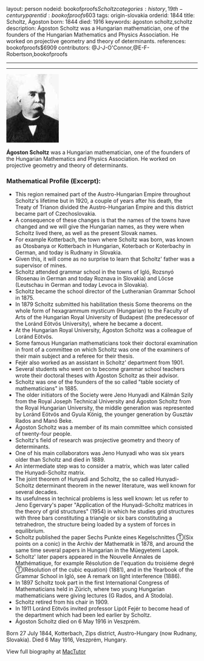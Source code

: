 layout: person
nodeid: bookofproofs$Scholtz
categories: history,19th-century
parentid: bookofproofs$603
tags: origin-slovakia
orderid: 1844
title: Scholtz, Ágoston
born: 1844
died: 1916
keywords: ágoston scholtz,scholtz
description: Ágoston Scholtz was a Hungarian mathematician, one of the founders of the Hungarian Mathematics and Physics Association. He worked on projective geometry and theory of determinants.
references: bookofproofs$6909
contributors: @J-J-O'Connor,@E-F-Robertson,bookofproofs

---



---

![Scholtz.jpg](https://github.com/bookofproofs/bookofproofs.github.io/blob/main/_sources/_assets/images/portraits/Scholtz.jpg?raw=true)

**Ágoston Scholtz** was a Hungarian mathematician, one of the founders of the Hungarian Mathematics and Physics Association. He worked on projective geometry and theory of determinants.

### Mathematical Profile (Excerpt):
* This region remained part of the Austro-Hungarian Empire throughout Scholtz's lifetime but in 1920, a couple of years after his death, the Treaty of Trianon divided the Austro-Hungarian Empire and this district became part of Czechoslovakia.
* A consequence of these changes is that the names of the towns have changed and we will give the Hungarian names, as they were when Scholtz lived there, as well as the present Slovak names.
* For example Kotterbach, the town where Scholtz was born, was known as Otosbanya or Kotterbach in Hungarian, Koterbach or Koterbachy in German, and today is Rudnany in Slovakia.
* Given this, it will come as no surprise to learn that Scholtz' father was a supervisor of mines.
* Scholtz attended grammar school in the towns of Igló, Rozsnyó (Rosenau in German and today Roznava in Slovakia) and Löcse (Leutschau in German and today Levoca in Slovakia).
* Scholtz became the school director of the Lutheranian Grammar School in 1875.
* In 1879 Scholtz submitted his habilitation thesis Some theorems on the whole form of hexagrammum mysticum (Hungarian) to the Faculty of Arts of the Hungarian Royal University of Budapest (the predecessor of the Loránd Eötvös University), where he became a docent.
* At the Hungarian Royal University, Ágoston Scholtz was a colleague of Loránd Eötvös.
* Some famous Hungarian mathematicians took their doctoral examination in front of a committee on which Scholtz was one of the examiners of their main subject and a referee for their thesis.
* Fejér also worked as an assistant in Scholtz' department from 1901.
* Several students who went on to become grammar school teachers wrote their doctoral theses with Ágoston Scholtz as their advisor.
* Scholtz was one of the founders of the so called "table society of mathematicians" in 1885.
* The older initiators of the Society were Jeno Hunyadi and Kálmán Szily from the Royal Joseph Technical University and Ágoston Scholtz from the Royal Hungarian University, the middle generation was represented by Loránd Eötvös and Gyula König, the younger generation by Gusztáv Rados and Manó Beke.
* Ágoston Scholtz was a member of its main committee which consisted of twenty-four people.
* Scholtz's field of research was projective geometry and theory of determinants.
* One of his main collaborators was Jeno Hunyadi who was six years older than Scholtz and died in 1889.
* An intermediate step was to consider a matrix, which was later called the Hunyadi-Scholtz matrix.
* The joint theorem of Hunyadi and Scholtz, the so called Hunyadi-Scholtz determinant theorem in the newer literature, was well known for several decades.
* Its usefulness in technical problems is less well known: let us refer to Jeno Egervary's paper "Application of the Hunyadi-Scholtz matrices in the theory of grid structures" (1954) in which he studies grid structures with three bars constituting a triangle or six bars constituting a tetrahedron, the structure being loaded by a system of forces in equilibrium.
* Scholtz published the paper Sechs Punkte eines Kegelschnittes Ⓣ(Six points on a conic) in the Archiv der Mathematik in 1878, and around the same time several papers in Hungarian in the Müegyetemi Lapok.
* Scholtz' later papers appeared in the Nouvelle Annales de Mathématique, for example Résolution de l'equation du troisiéme degré Ⓣ(Résolution of the cubic equation) (1881), and in the Yearbook of the Grammar School in Igló, see A remark on light interference (1886).
* In 1897 Scholtz took part in the first International Congress of Mathematicians held in Zürich, where two young Hungarian mathematicians were giving lectures (G Rados, and A Stodola).
* Scholtz retired from his chair in 1909.
* In 1911 Loránd Eötvös invited professor Lipót Fejér to become head of the department which had been led earlier by Scholtz.
* Ágoston Scholtz died on 6 May 1916 in Veszprém.

Born 27 July 1844, Kotterbach, Zips district, Austro-Hungary (now Rudnany, Slovakia). Died 6 May 1916, Veszprém, Hungary.

View full biography at [MacTutor](https://mathshistory.st-andrews.ac.uk/Biographies/Scholtz/)
